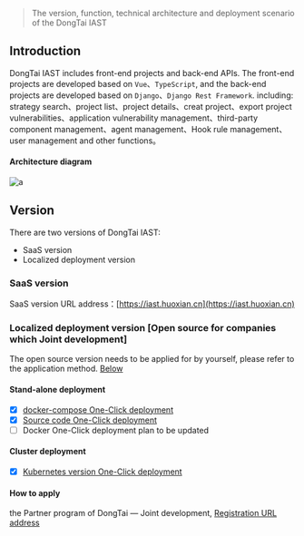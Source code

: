 > The version, function, technical architecture and deployment scenario of the DongTai IAST

## Introduction
DongTai IAST includes front-end projects and back-end APIs. The front-end projects are developed based on `Vue`、`TypeScript`, and the back-end projects are developed based on `Django`、`Django Rest Framework`. including: strategy search、project list、project details、creat project、export project vulnerabilities、application vulnerability management、third-party component management、agent management、Hook rule management、user management and other functions。

#### Architecture diagram
![a](https://hxsecurity.github.io/DongTai-Doc/doc/assets/deploy/framework.png)

## Version
There are two versions of DongTai IAST: 

- SaaS version
- Localized deployment version

### SaaS version
SaaS version URL address：[https://iast.huoxian.cn](https://iast.huoxian.cn)

### Localized deployment version [Open source for companies which Joint development]
The open source version needs to be applied for by yourself, please refer to the application method. [Below](doc/tutorial/versions?id=申请方式)

#### Stand-alone deployment

- [x] [docker-compose One-Click deployment](https://github.com/HXSecurity/DongTai/tree/main/deploy/docker-compose)
- [x] [Source code One-Click deployment](https://github.com/HXSecurity/DongTai#%E4%B8%80%E9%94%AE%E6%BA%90%E7%A0%81%E9%83%A8%E7%BD%B2docker%E7%8E%AF%E5%A2%83)
- [ ] Docker One-Click deployment plan to be updated

#### Cluster deployment

- [x] [Kubernetes version One-Click deployment](https://github.com/HXSecurity/DongTai/blob/main/deploy/kubernetes)

#### How to apply
the Partner program of DongTai — Joint development, [Registration URL address](https://jinshuju.net/f/PKPl99)
